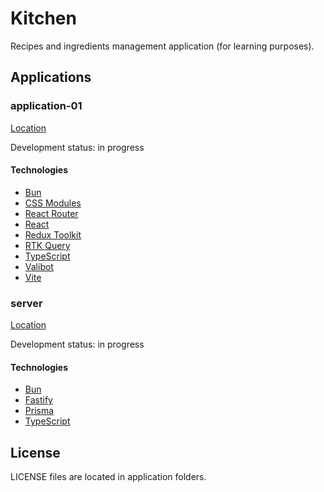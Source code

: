 # Kitchen

Recipes and ingredients management application (for learning purposes).

## Applications

### application-01

[Location](./application-01)

Development status: in progress

#### Technologies

* [Bun](https://bun.sh)
* [CSS Modules](https://github.com/css-modules/css-modules)
* [React Router](https://reactrouter.com)
* [React](https://react.dev)
* [Redux Toolkit](https://redux-toolkit.js.org)
* [RTK Query](https://redux-toolkit.js.org/rtk-query/overview)
* [TypeScript](https://www.typescriptlang.org)
* [Valibot](https://valibot.dev)
* [Vite](https://vite.dev)

### server

[Location](./server)

Development status: in progress

#### Technologies

* [Bun](https://bun.sh)
* [Fastify](https://fastify.dev)
* [Prisma](https://www.prisma.io)
* [TypeScript](https://www.typescriptlang.org)

## License

LICENSE files are located in application folders.
